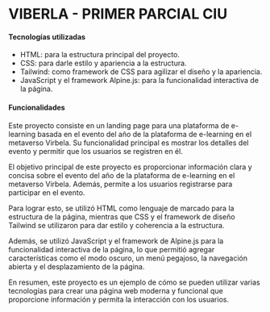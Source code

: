 # VIBERLA - PRIMER PARCIAL CIU

#### Tecnologías utilizadas
- HTML: para la estructura principal del proyecto.
- CSS: para darle estilo y apariencia a la estructura.
- Tailwind: como framework de CSS para agilizar el diseño y la apariencia.
- JavaScript y el framework Alpine.js: para la funcionalidad interactiva de la página.

#### Funcionalidades
Este proyecto consiste en un landing page para una plataforma de e-learning basada en el evento del año de la plataforma de e-learning en el metaverso Virbela. Su funcionalidad principal es mostrar los detalles del evento y permitir que los usuarios se registren en él.

El objetivo principal de este proyecto es proporcionar información clara y concisa sobre el evento del año de la plataforma de e-learning en el metaverso Virbela. Además, permite a los usuarios registrarse para participar en el evento.

Para lograr esto, se utilizó HTML como lenguaje de marcado para la estructura de la página, mientras que CSS y el framework de diseño Tailwind se utilizaron para dar estilo y coherencia a la estructura.

Además, se utilizó JavaScript y el framework de Alpine.js para la funcionalidad interactiva de la página, lo que permitió agregar características como el modo oscuro, un menú pegajoso, la navegación abierta y el desplazamiento de la página.

En resumen, este proyecto es un ejemplo de cómo se pueden utilizar varias tecnologías para crear una página web moderna y funcional que proporcione información y permita la interacción con los usuarios.
